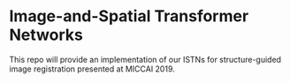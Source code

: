 # Image-and-Spatial Transformer Networks
This repo will provide an implementation of our ISTNs for structure-guided image registration presented at MICCAI 2019.

